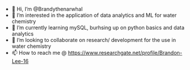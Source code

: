 - 👋 Hi, I’m @Brandythenarwhal
- 👀 I’m interested in the application of data analytics and ML for water chemistry
- 🌱 I’m currently learning mySQL, burhsing up on python basics and data analytics
- 💞️ I’m looking to collaborate on research/ development for the use in water chemistry
- 📫 How to reach me @ https://www.researchgate.net/profile/Brandon-Lee-16

<!---
Brandythenarwhal/Brandythenarwhal is a ✨ special ✨ repository because its `README.md` (this file) appears on your GitHub profile.
You can click the Preview link to take a look at your changes.
--->

